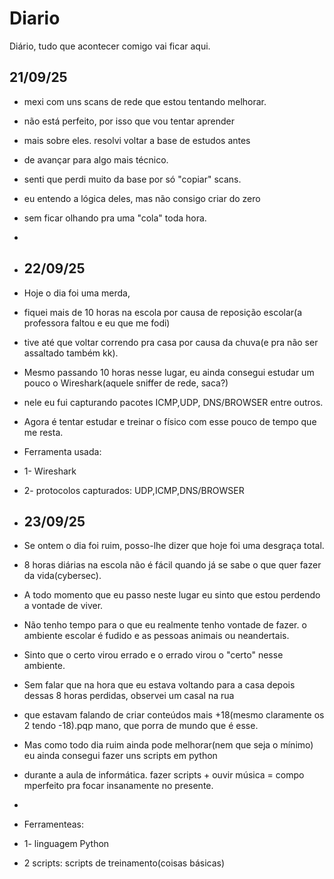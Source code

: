 # Diario
Diário, tudo que acontecer comigo vai ficar aqui.

## 21/09/25
- mexi com uns scans de rede que estou tentando melhorar.
- não está perfeito, por isso que vou tentar aprender
- mais sobre eles. resolvi voltar a base de estudos antes
- de avançar para algo mais técnico.
- senti que perdi muito da base por só "copiar" scans.
- eu entendo a lógica deles, mas não consigo criar do  zero
- sem ficar olhando pra uma "cola" toda hora.
- 
- ## 22/09/25
- Hoje o dia foi uma merda,
-  fiquei mais de 10 horas na escola por causa de reposição escolar(a professora faltou e eu que me fodi)
-  tive até que voltar correndo pra casa por causa da chuva(e pra não ser assaltado também kk).
-  Mesmo passando 10 horas nesse lugar, eu ainda consegui estudar um pouco o Wireshark(aquele sniffer de rede, saca?)
-  nele eu fui capturando pacotes ICMP,UDP, DNS/BROWSER entre outros.
-  Agora é tentar estudar e treinar o físico com esse pouco de tempo que me resta.

-  Ferramenta usada:
-  1- Wireshark
-  2- protocolos capturados: UDP,ICMP,DNS/BROWSER
  
-  ## 23/09/25
-  Se ontem o dia foi ruim, posso-lhe dizer que hoje foi uma desgraça total.
-  8 horas diárias na escola não é fácil quando já se sabe o que quer fazer da vida(cybersec).
-  A todo momento que eu passo neste lugar eu sinto que estou perdendo a vontade de viver.
-  Não tenho tempo para o que eu realmente tenho vontade de fazer. o ambiente escolar é fudido e as pessoas animais ou neandertais.
-  Sinto que o certo virou errado e o errado virou o "certo" nesse ambiente.
-  Sem falar que na hora que eu estava voltando para a casa depois dessas 8 horas perdidas, observei um casal na rua
-  que estavam falando de criar conteúdos mais +18(mesmo claramente os 2 tendo -18).pqp mano, que porra de mundo que é esse.
-  Mas como todo dia ruim ainda pode melhorar(nem que seja o mínimo) eu ainda consegui fazer uns scripts em python
-  durante a aula de informática. fazer scripts + ouvir música = compo mperfeito pra focar insanamente no presente.
-  
-  Ferramenteas:
-  1- linguagem Python
-  2 scripts: scripts de treinamento(coisas básicas)

